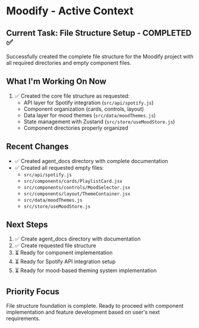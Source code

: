 # Moodify - Active Context

## Current Task: File Structure Setup - COMPLETED ✅
Successfully created the complete file structure for the Moodify project with all required directories and empty component files.

## What I'm Working On Now
1. ✅ Created the core file structure as requested:
   - API layer for Spotify integration (`src/api/spotify.js`)
   - Component organization (cards, controls, layout)
   - Data layer for mood themes (`src/data/moodThemes.js`)
   - State management with Zustand (`src/store/useMoodStore.js`)
   - Component directories properly organized

## Recent Changes
- ✅ Created agent_docs directory with complete documentation
- ✅ Created all requested empty files:
  - `src/api/spotify.js`
  - `src/components/cards/PlaylistCard.jsx`
  - `src/components/controls/MoodSelector.jsx`
  - `src/components/layout/ThemeContainer.jsx`
  - `src/data/moodThemes.js`
  - `src/store/useMoodStore.js`

## Next Steps
1. ✅ Create agent_docs directory with documentation
2. ✅ Create requested file structure
3. ⏳ Ready for component implementation
4. ⏳ Ready for Spotify API integration setup
5. ⏳ Ready for mood-based theming system implementation

## Priority Focus
File structure foundation is complete. Ready to proceed with component implementation and feature development based on user's next requirements. 